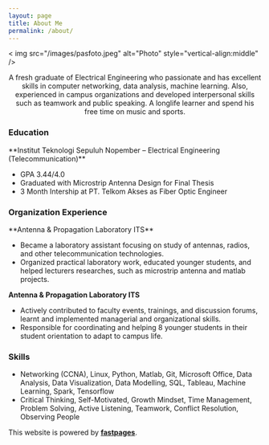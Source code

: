 ```yaml
---
layout: page
title: About Me
permalink: /about/
---
```


< img src="/images/pasfoto.jpeg" alt="Photo" style="vertical-align:middle" />

<p style="text-align:center;">
A fresh graduate of Electrical Engineering who passionate and has excellent skills in computer networking, data analysis, machine learning. Also, experienced in campus organizations and developed interpersonal skills such as teamwork and public speaking. A longlife learner and spend his free time on music and sports.
</p>

<h3>Education</h3>
**Institut Teknologi Sepuluh Nopember – Electrical Engineering (Telecommunication)**
<ul>
  <li>GPA 3.44/4.0</li>
  <li>Graduated with Microstrip Antenna Design for Final Thesis</li>
  <li>3 Month Intership at PT. Telkom Akses as Fiber Optic Engineer</li>
</ul>

<h3>Organization Experience</h3>
**Antenna & Propagation Laboratory ITS**
<ul>
  <li>Became a laboratory assistant focusing on study of antennas, radios, and other telecommunication technologies.</li>
  <li>Organized practical laboratory work, educated younger students, and helped lecturers researches, such as microstrip antenna and matlab projects.</li>
</ul>

**Antenna & Propagation Laboratory ITS**
<ul>
  <li>Actively contributed to faculty events, trainings, and discussion forums, learnt and implemented managerial and organizational skills.</li>
  <li>Responsible for coordinating and helping 8 younger students in their student orientation to adapt to campus life.</li>
</ul>

<h3>Skills</h3>
<ul>
  <li>Networking (CCNA), Linux, Python, Matlab, Git, Microsoft Office, Data Analysis, Data Visualization, Data Modelling, SQL, Tableau, Machine Learning, Spark, Tensorflow</li>
  <li>Critical Thinking, Self-Motivated, Growth Mindset, Time Management, Problem Solving, Active Listening, Teamwork, Conflict Resolution, Observing People</li>
</ul>

This website is powered by **[fastpages](https://github.com/fastai/fastpages)**.
